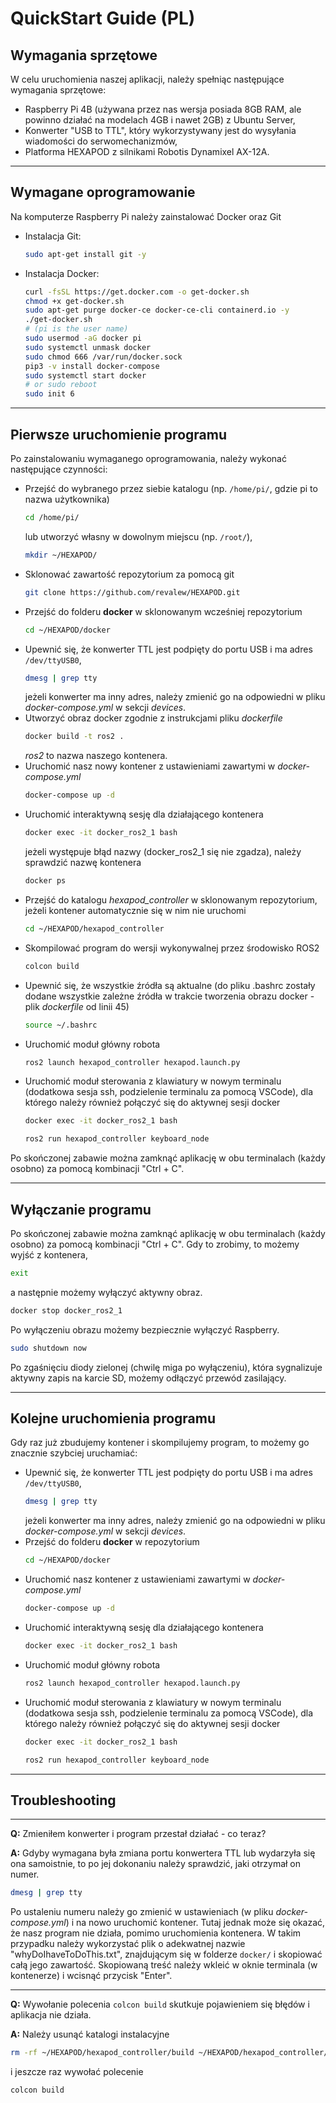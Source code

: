 # QuickStart Guide (PL)

## Wymagania sprzętowe

W celu uruchomienia naszej aplikacji, należy spełniąc następujące wymagania sprzętowe:
- Raspberry Pi 4B (używana przez nas wersja posiada 8GB RAM, ale powinno działać na modelach 4GB i nawet 2GB) z Ubuntu Server,
- Konwerter "USB to TTL", który wykorzystywany jest do wysyłania wiadomości do serwomechanizmów,
- Platforma HEXAPOD z silnikami Robotis Dynamixel AX-12A.

---

## Wymagane oprogramowanie

Na komputerze Raspberry Pi należy zainstalować Docker oraz Git
- Instalacja Git:
    ```bash
    sudo apt-get install git -y
    ```
- Instalacja Docker:
    ```bash
    curl -fsSL https://get.docker.com -o get-docker.sh
    chmod +x get-docker.sh 
    sudo apt-get purge docker-ce docker-ce-cli containerd.io -y
    ./get-docker.sh
    # (pi is the user name)
    sudo usermod -aG docker pi
    sudo systemctl unmask docker
    sudo chmod 666 /var/run/docker.sock
    pip3 -v install docker-compose
    sudo systemctl start docker
    # or sudo reboot
    sudo init 6
    ```

---

## Pierwsze uruchomienie programu

Po zainstalowaniu wymaganego oprogramowania, należy wykonać następujące czynności:
- Przejść do wybranego przez siebie katalogu (np. `/home/pi/`, gdzie pi to nazwa użytkownika)
    ```bash
    cd /home/pi/
    ```
    lub utworzyć własny w dowolnym miejscu (np. `/root/`),
    ```bash
    mkdir ~/HEXAPOD/
    ```
- Sklonować zawartość repozytorium za pomocą git
    ```bash
    git clone https://github.com/revalew/HEXAPOD.git
    ```
- Przejść do folderu **docker** w sklonowanym wcześniej repozytorium
    ```bash
    cd ~/HEXAPOD/docker
    ```
- Upewnić się, że konwerter TTL jest podpięty do portu USB i ma adres `/dev/ttyUSB0`,
    ```bash
    dmesg | grep tty
    ```
    jeżeli konwerter ma inny adres, należy zmienić go na odpowiedni w pliku *docker-compose.yml* w sekcji *devices*.
- Utworzyć obraz docker zgodnie z instrukcjami pliku *dockerfile*
    ```bash
    docker build -t ros2 .
    ```
    *ros2* to nazwa naszego kontenera.
- Uruchomić nasz nowy kontener z ustawieniami zawartymi w *docker-compose.yml*
    ```bash
    docker-compose up -d
    ```
- Uruchomić interaktywną sesję dla działającego kontenera
    ```bash
    docker exec -it docker_ros2_1 bash
    ```
    jeżeli występuje błąd nazwy (docker_ros2_1 się nie zgadza), należy sprawdzić nazwę kontenera
    ```bash
    docker ps
    ```
- Przejść do katalogu *hexapod_controller* w sklonowanym repozytorium, jeżeli kontener automatycznie się w nim nie uruchomi
    ```bash
    cd ~/HEXAPOD/hexapod_controller
    ```
- Skompilować program do wersji wykonywalnej przez środowisko ROS2
    ```bash
    colcon build
    ```
- Upewnić się, że wszystkie źródła są aktualne (do pliku .bashrc zostały dodane wszystkie zależne źródła w trakcie tworzenia obrazu docker - plik *dockerfile* od linii 45)
    ```bash
    source ~/.bashrc
    ```
- Uruchomić moduł główny robota
    ```bash
    ros2 launch hexapod_controller hexapod.launch.py
    ```
- Uruchomić moduł sterowania z klawiatury w nowym terminalu (dodatkowa sesja ssh, podzielenie terminalu za pomocą VSCode), dla którego należy również połączyć się do aktywnej sesji docker
    ```bash
    docker exec -it docker_ros2_1 bash
    ```
    ```bash
    ros2 run hexapod_controller keyboard_node
    ```
Po skończonej zabawie można zamknąć aplikację w obu terminalach (każdy osobno) za pomocą kombinacji "Ctrl + C".

---

## Wyłączanie programu

Po skończonej zabawie można zamknąć aplikację w obu terminalach (każdy osobno) za pomocą kombinacji "Ctrl + C".
Gdy to zrobimy, to możemy wyjść z kontenera,
```bash
exit
```
a następnie możemy wyłączyć aktywny obraz.
```bash
docker stop docker_ros2_1
```
Po wyłączeniu obrazu możemy bezpiecznie wyłączyć Raspberry.
```bash
sudo shutdown now
```
Po zgaśnięciu diody zielonej (chwilę miga po wyłączeniu), która sygnalizuje aktywny zapis na karcie SD, możemy odłączyć przewód zasilający.

---

## Kolejne uruchomienia programu

Gdy raz już zbudujemy kontener i skompilujemy program, to możemy go znacznie szybciej uruchamiać:
- Upewnić się, że konwerter TTL jest podpięty do portu USB i ma adres `/dev/ttyUSB0`,
    ```bash
    dmesg | grep tty
    ```
    jeżeli konwerter ma inny adres, należy zmienić go na odpowiedni w pliku *docker-compose.yml* w sekcji *devices*.
- Przejść do folderu **docker** w repozytorium
    ```bash
    cd ~/HEXAPOD/docker
    ```
- Uruchomić nasz kontener z ustawieniami zawartymi w *docker-compose.yml*
    ```bash
    docker-compose up -d
    ```
- Uruchomić interaktywną sesję dla działającego kontenera
    ```bash
    docker exec -it docker_ros2_1 bash
    ```
- Uruchomić moduł główny robota
    ```bash
    ros2 launch hexapod_controller hexapod.launch.py
    ```
- Uruchomić moduł sterowania z klawiatury w nowym terminalu (dodatkowa sesja ssh, podzielenie terminalu za pomocą VSCode), dla którego należy również połączyć się do aktywnej sesji docker
    ```bash
    docker exec -it docker_ros2_1 bash
    ```
    ```bash
    ros2 run hexapod_controller keyboard_node
    ```

---

## Troubleshooting

---

**Q:** Zmieniłem konwerter i program przestał działać - co teraz?

**A:** Gdyby wymagana była zmiana portu konwertera TTL lub wydarzyła się ona samoistnie, to po jej dokonaniu należy sprawdzić, jaki otrzymał on numer.
```bash
dmesg | grep tty
```
Po ustaleniu numeru należy go zmienić w ustawieniach (w pliku *docker-compose.yml*) i na nowo uruchomić kontener. Tutaj jednak może się okazać, że nasz program nie działa, pomimo uruchomienia kontenera. W takim przypadku należy wykorzystać plik o adekwatnej nazwie "whyDoIhaveToDoThis.txt", znajdującym się w folderze `docker/` i skopiować całą jego zawartość. Skopiowaną treść należy wkleić w oknie terminala (w kontenerze) i wcisnąć przycisk "Enter".

---

**Q:** Wywołanie polecenia `colcon build` skutkuje pojawieniem się błędów i aplikacja nie działa.

**A:** Należy usunąć katalogi instalacyjne
```bash
rm -rf ~/HEXAPOD/hexapod_controller/build ~/HEXAPOD/hexapod_controller/install ~/HEXAPOD/hexapod_controller/log
```
i jeszcze raz wywołać polecenie
```bash
colcon build
```